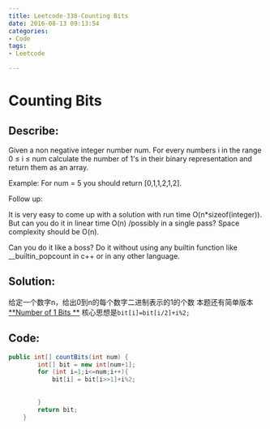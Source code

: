 ```yaml
---
title: Leetcode-338-Counting Bits
date: 2016-08-13 09:13:54
categories: 
- Code
tags:
- Leetcode

---
```


# Counting Bits
## Describe:
Given a non negative integer number num. For every numbers i in the range 0 ≤ i ≤ num calculate the number of 1's in their binary representation and return them as an array.

Example:
For num = 5 you should return [0,1,1,2,1,2].

Follow up:

It is very easy to come up with a solution with run time O(n*sizeof(integer)). But can you do it in linear time O(n) /possibly in a single pass?
Space complexity should be O(n).

Can you do it like a boss? Do it without using any builtin function like __builtin_popcount in c++ or in any other language.

## Solution:
给定一个数字n，给出0到n的每个数字二进制表示的1的个数
本题还有简单版本[**Number of 1 Bits **](http://zyy1314.com/2016/08/13/leetcode191/)
核心思想是`bit[i]=bit[i/2]+i%2;`
## Code:
```java
public int[] countBits(int num) {
        int[] bit = new int[num+1];
        for (int i=1;i<=num;i++){
            bit[i] = bit[i>>1]+i%2;
            
            
        }
        return bit;
    }
 ```